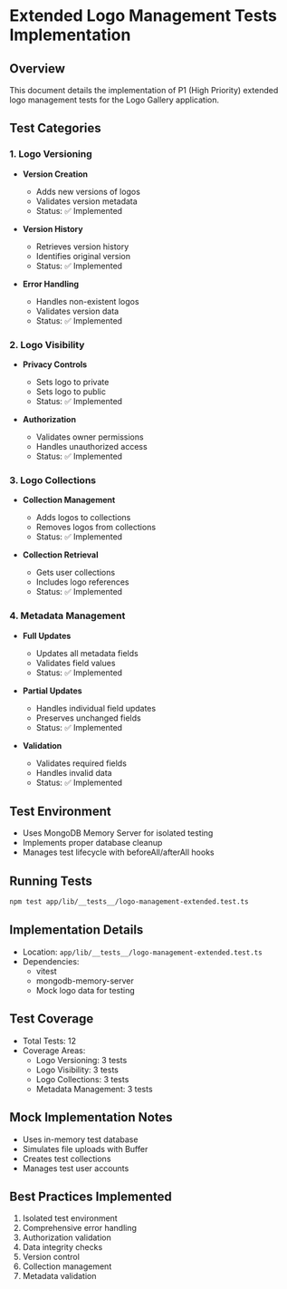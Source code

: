 # Extended Logo Management Tests Implementation

## Overview

This document details the implementation of P1 (High Priority) extended logo management tests for the Logo Gallery application.

## Test Categories

### 1. Logo Versioning

- **Version Creation**

  - Adds new versions of logos
  - Validates version metadata
  - Status: ✅ Implemented

- **Version History**

  - Retrieves version history
  - Identifies original version
  - Status: ✅ Implemented

- **Error Handling**
  - Handles non-existent logos
  - Validates version data
  - Status: ✅ Implemented

### 2. Logo Visibility

- **Privacy Controls**

  - Sets logo to private
  - Sets logo to public
  - Status: ✅ Implemented

- **Authorization**
  - Validates owner permissions
  - Handles unauthorized access
  - Status: ✅ Implemented

### 3. Logo Collections

- **Collection Management**

  - Adds logos to collections
  - Removes logos from collections
  - Status: ✅ Implemented

- **Collection Retrieval**
  - Gets user collections
  - Includes logo references
  - Status: ✅ Implemented

### 4. Metadata Management

- **Full Updates**

  - Updates all metadata fields
  - Validates field values
  - Status: ✅ Implemented

- **Partial Updates**

  - Handles individual field updates
  - Preserves unchanged fields
  - Status: ✅ Implemented

- **Validation**
  - Validates required fields
  - Handles invalid data
  - Status: ✅ Implemented

## Test Environment

- Uses MongoDB Memory Server for isolated testing
- Implements proper database cleanup
- Manages test lifecycle with beforeAll/afterAll hooks

## Running Tests

```bash
npm test app/lib/__tests__/logo-management-extended.test.ts
```

## Implementation Details

- Location: `app/lib/__tests__/logo-management-extended.test.ts`
- Dependencies:
  - vitest
  - mongodb-memory-server
  - Mock logo data for testing

## Test Coverage

- Total Tests: 12
- Coverage Areas:
  - Logo Versioning: 3 tests
  - Logo Visibility: 3 tests
  - Logo Collections: 3 tests
  - Metadata Management: 3 tests

## Mock Implementation Notes

- Uses in-memory test database
- Simulates file uploads with Buffer
- Creates test collections
- Manages test user accounts

## Best Practices Implemented

1. Isolated test environment
2. Comprehensive error handling
3. Authorization validation
4. Data integrity checks
5. Version control
6. Collection management
7. Metadata validation
